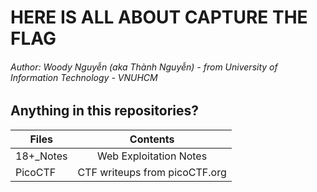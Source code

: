# HERE IS ALL ABOUT CAPTURE THE FLAG 
###### Author: Woody Nguyễn (aka Thành Nguyễn) - from University of Information Technology - VNUHCM

## Anything in this repositories?
| Files  | Contents |
| ------------- |:-------------:|
| 18+_Notes      | Web Exploitation Notes     |
| PicoCTF      | CTF writeups from picoCTF.org     |
